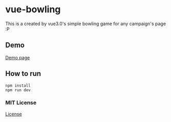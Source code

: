 # vue-bowling

This is a created by vue3.0's simple bowling game for any campaign's page :P

## Demo
[Demo page](https://linmasahiro.github.io/vue-bowling/dist/)

## How to run
```
npm install
npm run dev
```

### MIT License
[License](https://github.com/linmasahiro/vue-bowling/blob/main/LICENSE)